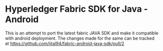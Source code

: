 
# Hyperledger Fabric SDK for Java - Android

This is an attempt to port the latest fabric JAVA SDK and make it compatible with android deployment.
The changes made for the same can be tracked at https://github.com/jital94/fabric-android-java-sdk/pull/2


